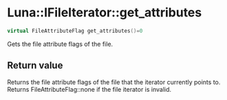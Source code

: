 # Luna::IFileIterator::get_attributes

```c++
virtual FileAttributeFlag get_attributes()=0
```

Gets the file attribute flags of the file. 



## Return value
Returns the file attribute flags of the file that the iterator currently points to. Returns FileAttributeFlag::none if the file iterator is invalid. 

